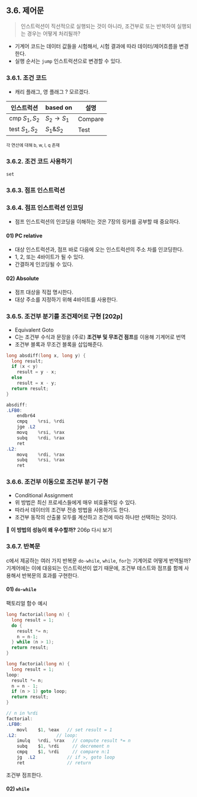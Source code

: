 
## 3.6. 제어문
> 인스트럭션이 직선적으로 실행되는 것이 아니라, 조건부로 또는 반복하여 실행되는 경우는 어떻게 처리될까?

* 기계어 코드는 데이터 값들을 시험해서, 시험 결과에 따라 데이터/제어흐름을 변경한다.
* 실행 순서는 `jump` 인스트럭션으로 변경할 수 있다.

### 3.6.1. 조건 코드
* 캐리 플래그, 영 플래그 ? 모르겠다.

| 인스트럭션 | based on | 설명 |
|-|-|-|
| cmp $S_1, S_2$ | $S_2 \to S_1$ | Compare |
| test $S_1, S_2$ | $S_1\&S_2$ | Test |
<small>각 연산에 대해 b, w, l, q 존재</small>

### 3.6.2. 조건 코드 사용하기
`set`

### 3.6.3. 점프 인스트럭션
### 3.6.4. 점프 인스트럭션 인코딩
* 점프 인스트럭션의 인코딩을 이해하는 것은 7장의 링커를 공부할 때 중요하다.
#### 01) PC relative
* 대상 인스트럭션과, 점프 바로 다음에 오는 인스트럭션의 주소 차를 인코딩한다.
* 1, 2, 또는 4바이트가 될 수 있다.
* 간결하게 인코딩될 수 있다.

#### 02) Absolute
* 점프 대상을 직접 명시한다.
* 대상 주소를 지정하기 위해 4바이트를 사용한다.

### 3.6.5. 조건부 분기를 조건제어로 구현 [202p]
* Equivalent Goto
* C는 조건부 수식과 문장을 (주로) **조건부 및 무조건 점프**를 이용해 기계어로 번역
* 조건부 블록과 무조건 블록을 삽입해준다.
```c
long absdiff(long x, long y) {
  long result;
  if (x < y)
    result = y - x;
  else
    result = x - y;
  return result;
}
```
```as
absdiff:
.LFB0:
	endbr64
	cmpq	%rsi, %rdi
	jge	.L2
	movq	%rsi, %rax
	subq	%rdi, %rax
	ret
.L2:
	movq	%rdi, %rax
	subq	%rsi, %rax
	ret
```

### 3.6.6. 조건부 이동으로 조건부 분기 구현
* Conditional Assignment
* 위 방법은 최신 프로세스들에게 매우 비효율적일 수 있다.
* 따라서 데이터의 조건부 전송 방법을 사용하기도 한다.
* 조건부 동작의 산출물 모두를 계산하고 조건에 따라 하나만 선택하는 것이다.

**👀 이 방법의 성능이 왜 우수할까?** 
206p 다시 보기

### 3.6.7. 반복문
c에서 제공하는 여러 가지 반복문 `do-while`, `while`, `for`는 기계어로 어떻게 번역될까? 기계어에는 이에 대응되는 인스트럭션이 없기 때문에, 조건부 테스트와 점프를 함께 사용해서 반복문의 효과를 구현한다.
#### 01) `do-while`
팩토리얼 함수 예시
```c
long factorial(long n) {
  long result = 1;
  do {
    result *= n;
    n = n-1;
  } while (n > 1);
  return result;
}
```
```c
long factorial(long n) {
  long result = 1;
loop:
  result *= n;
  n = n - 1;
  if (n > 1) goto loop;
  return result;
}
```
```as
// n in %rdi
factorial:
.LFB0:
	movl	$1, %eax   // set result = 1
.L2:               // loop:
	imulq	%rdi, %rax   // compute result *= n
	subq	$1, %rdi     // decrement n
	cmpq	$1, %rdi     // compare n:1
	jg	.L2            // if >, goto loop
	ret                // return
```

조건부 점프한다.

#### 02) `while`